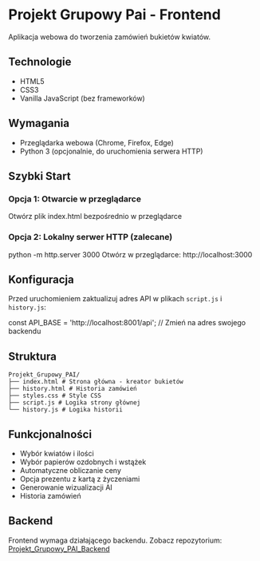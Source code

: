 # Projekt Grupowy Pai - Frontend

Aplikacja webowa do tworzenia zamówień bukietów kwiatów.

## Technologie

- HTML5
- CSS3
- Vanilla JavaScript (bez frameworków)

## Wymagania

- Przeglądarka webowa (Chrome, Firefox, Edge)
- Python 3 (opcjonalnie, do uruchomienia serwera HTTP)

## Szybki Start

### Opcja 1: Otwarcie w przeglądarce

Otwórz plik index.html bezpośrednio w przeglądarce


### Opcja 2: Lokalny serwer HTTP (zalecane)

python -m http.server 3000
Otwórz w przeglądarce:
http://localhost:3000


## Konfiguracja

Przed uruchomieniem zaktualizuj adres API w plikach `script.js` i `history.js`:

const API_BASE = 'http://localhost:8001/api'; // Zmień na adres swojego backendu

## Struktura

```
Projekt_Grupowy_PAI/
├── index.html # Strona główna - kreator bukietów
├── history.html # Historia zamówień
├── styles.css # Style CSS
├── script.js # Logika strony głównej
└── history.js # Logika historii
```

## Funkcjonalności

- Wybór kwiatów i ilości
- Wybór papierów ozdobnych i wstążek
- Automatyczne obliczanie ceny
- Opcja prezentu z kartą z życzeniami
- Generowanie wizualizacji AI
- Historia zamówień

## Backend

Frontend wymaga działającego backendu. Zobacz repozytorium:
[Projekt_Grupowy_PAI_Backend](https://github.com/NotCherry/Projekt_Grupowy_PAI_Backend)

